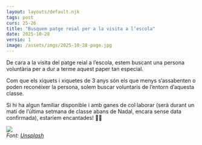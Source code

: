 ```yaml
---
layout: layouts/default.njk
tags: post
curs: 25-26
title: "Busquem patge reial per a la visita a l’escola"
date: 2025-10-28
versio: 1
image: /assets/imgs/2025-10-28-page.jpg
---
```



De cara a la visita del patge reial a l’escola, estem buscant una persona voluntària per a dur a terme aquest paper tan especial.

Com que els xiquets i xiquetes de 3 anys són els que menys s’assabenten o poden reconéixer la persona, solem buscar voluntaris de l’entorn d’aquesta classe.

Si hi ha algun familiar disponible i amb ganes de col·laborar (serà durant un matí de l’última setmana de classe abans de Nadal, encara sense data confirmada), estaríem encantades! 🎄✨

![](/assets/imgs/2025-10-28-page.jpg)<br>
_Font: [Unsplash](https://unsplash.com/photos/a-group-of-small-figurines-sitting-on-top-of-a-wooden-table-k0TuoDq4aaA)_
